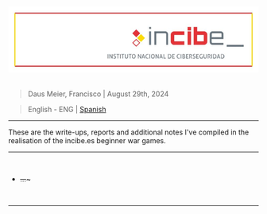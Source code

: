<div align="center"> <img src="../resources/images/ctf_write-ups/incibe.es_banner/incibe.es_main_banner.jpg"> </div>

<br>

> Daus Meier, Francisco | August 29th, 2024

> <p> <span> English - ENG </span> | <a href=https://github.com/frandausmeier/CTF_Write-Ups/blob/main/incibe.es/README.es.md> Spanish <a/> </p>

-----

These are the write-ups, reports and additional notes I've compiled in the realisation of the incibe.es beginner war games.

-----

<br>

* ~~...~~~

<br>

-----
